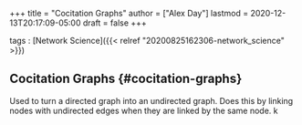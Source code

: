 +++
title = "Cocitation Graphs"
author = ["Alex Day"]
lastmod = 2020-12-13T20:17:09-05:00
draft = false
+++

tags
: [Network Science]({{< relref "20200825162306-network_science" >}})


## Cocitation Graphs {#cocitation-graphs}

Used to turn a directed graph into an undirected graph. Does this by linking nodes with undirected edges when they are linked by the same node. k
